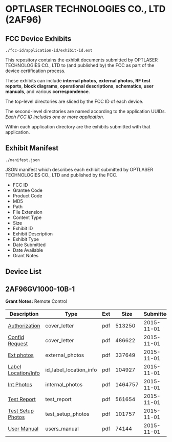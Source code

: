 # OPTLASER TECHNOLOGIES CO., LTD (2AF96)
## FCC Device Exhibits

```
./fcc-id/application-id/exhibit-id.ext
```

This repository contains the exhibit documents submitted by OPTLASER TECHNOLOGIES CO., LTD to (and published by) the FCC as part of the device certification process.

These exhibits can include **internal photos**, **external photos**, **RF test reports**, **block diagrams**, **operational descriptions**, **schematics**, **user manuals**, and various **correspondence**.

The top-level directories are sliced by the FCC ID of each device.

The second-level directories are named according to the application UUIDs. *Each FCC ID includes one or more application.*

Within each application directory are the exhibits submitted with that application. 

## Exhibit Manifest

```
./manifest.json
```

JSON manifest which describes each exhibit submitted by OPTLASER TECHNOLOGIES CO., LTD and published by the FCC.

- FCC ID
- Grantee Code
- Product Code
- MD5
- Path
- File Extension
- Content Type
- Size
- Exhibit ID
- Exhibit Description
- Exhibit Type
- Date Submitted
- Date Available
- Grant Notes

## Device List
## 2AF96GV1000-10B-1
**Grant Notes:** Remote Control

| Description | Type | Ext | Size | Submitted | Available |
| ----------- | ---- | --- | ---- | --------- | --------- |
| [Authorization](2AF96GV1000-10B-1/a615aedb6fd1a053293eaf57427696dc/2799714.pdf) | cover_letter | pdf | 513250 | 2015-11-01 | 2015-11-01 |
| [Confid Request](2AF96GV1000-10B-1/a615aedb6fd1a053293eaf57427696dc/2799715.pdf) | cover_letter | pdf | 486622 | 2015-11-01 | 2015-11-01 |
| [Ext photos](2AF96GV1000-10B-1/a615aedb6fd1a053293eaf57427696dc/2799716.pdf) | external_photos | pdf | 337649 | 2015-11-01 | 2015-11-01 |
| [Label Location/Info](2AF96GV1000-10B-1/a615aedb6fd1a053293eaf57427696dc/2799718.pdf) | id_label_location_info | pdf | 104927 | 2015-11-01 | 2015-11-01 |
| [Int Photos](2AF96GV1000-10B-1/a615aedb6fd1a053293eaf57427696dc/2799717.pdf) | internal_photos | pdf | 1464757 | 2015-11-01 | 2015-11-01 |
| [Test Report](2AF96GV1000-10B-1/a615aedb6fd1a053293eaf57427696dc/2799721.pdf) | test_report | pdf | 561654 | 2015-11-01 | 2015-11-01 |
| [Test Setup Photos](2AF96GV1000-10B-1/a615aedb6fd1a053293eaf57427696dc/2799719.pdf) | test_setup_photos | pdf | 101757 | 2015-11-01 | 2015-11-01 |
| [User Manual](2AF96GV1000-10B-1/a615aedb6fd1a053293eaf57427696dc/2799720.pdf) | users_manual | pdf | 74144 | 2015-11-01 | 2015-11-01 |

